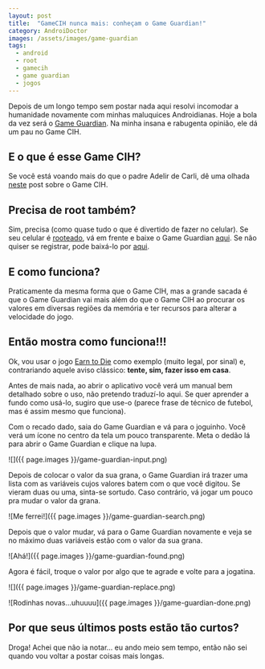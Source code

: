 ```yaml
---
layout: post
title:  "GameCIH nunca mais: conheçam o Game Guardian!"
category: AndroiDoctor
images: /assets/images/game-guardian
tags:
  - android
  - root
  - gamecih
  - game guardian
  - jogos
---
```


Depois de um longo tempo sem postar nada aqui resolvi incomodar a humanidade novamente com minhas maluquices Androidianas. Hoje a bola da vez será o [Game Guardian][]. Na minha insana e rabugenta opinião, ele dá um pau no Game CIH.

## E o que é esse Game CIH?

Se você está voando mais do que o padre Adelir de Carli, dê uma olhada [neste][post-gamecih] post sobre o Game CIH.

## Precisa de root também?

Sim, precisa (como quase tudo o que é divertido de fazer no celular). Se seu celular é [rooteado][post-root], vá em frente e baixe o Game Guardian [aqui][download]. Se não quiser se registrar, pode baixá-lo por [aqui][download-alternativo].

## E como funciona?

Praticamente da mesma forma que o Game CIH, mas a grande sacada é que o Game Guardian vai mais além do que o Game CIH ao procurar os valores em diversas regiões da memória e ter recursos para alterar a velocidade do jogo.

## Então mostra como funciona!!!

Ok, vou usar o jogo [Earn to Die][] como exemplo (muito legal, por sinal) e, contrariando aquele aviso clássico: **tente, sim, fazer isso em casa**.

Antes de mais nada, ao abrir o aplicativo você verá um manual bem detalhado sobre o uso, não pretendo traduzí-lo aqui. Se quer aprender a fundo como usá-lo, sugiro que use-o (parece frase de técnico de futebol, mas é assim mesmo que funciona).

Com o recado dado, saia do Game Guardian e vá para o joguinho. Você verá um ícone no centro da tela um pouco transparente. Meta o dedão lá para abrir o Game Guardian e clique na lupa.

![]({{ page.images }}/game-guardian-input.png)

Depois de colocar o valor da sua grana, o Game Guardian irá trazer uma lista com as variáveis cujos valores batem com o que você digitou. Se vieram duas ou uma, sinta-se sortudo. Caso contrário, vá jogar um pouco pra mudar o valor da grana.

![Me ferrei!]({{ page.images }}/game-guardian-search.png)

Depois que o valor mudar, vá para o Game Guardian novamente e veja se no máximo duas variáveis estão com o valor da sua grana.

![Ahá!]({{ page.images }}/game-guardian-found.png)

Agora é fácil, troque o valor por algo que te agrade e volte para a jogatina.

![]({{ page.images }}/game-guardian-replace.png)

![Rodinhas novas…uhuuuu]({{ page.images }}/game-guardian-done.png)

## Por que seus últimos posts estão tão curtos?

Droga! Achei que não ia notar… eu ando meio sem tempo, então não sei quando vou voltar a postar coisas mais longas.

[post-root]: </posts/root-o-papel-higienico-eletronico-para-o-seu-android>
[post-gamecih]: </posts/gamecih-o-gameshark-pra-android>
[game guardian]: <http://gameguardian.net>
[download]: <http://gameguardian.net/forum/files/file/2-gameguardian>
[download-alternativo]: <{{site.download}}/android/Game_Guardian-6.0.3.apk>
[earn to die]: <https://play.google.com/store/apps/details?id=com.notdoppler.earntodielite>

